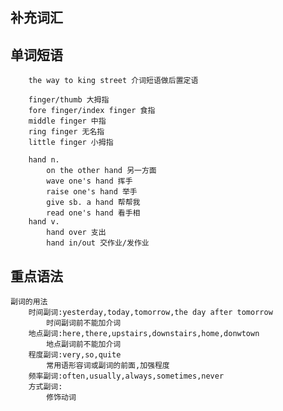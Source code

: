 
## 补充词汇



## 单词短语

		the way to king street 介词短语做后置定语

		finger/thumb 大拇指
		fore finger/index finger 食指
		middle finger 中指
		ring finger 无名指
		little finger 小拇指

		hand n.
			on the other hand 另一方面
			wave one's hand 挥手
			raise one's hand 举手
			give sb. a hand 帮帮我
			read one's hand 看手相
		hand v.
			hand over 支出
			hand in/out 交作业/发作业

## 重点语法

	副词的用法
		时间副词:yesterday,today,tomorrow,the day after tomorrow
			时间副词前不能加介词
		地点副词:here,there,upstairs,downstairs,home,donwtown
			地点副词前不能加介词
		程度副词:very,so,quite
			常用语形容词或副词的前面,加强程度
		频率副词:often,usually,always,sometimes,never
		方式副词:
			修饰动词
